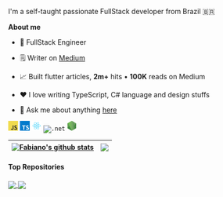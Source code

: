I'm a self-taught passionate FullStack developer from Brazil 🇧🇷

**About me**

- 💼 FullStack Engineer

- 🗒 Writer on [Medium](https://medium.com/@fabianosanttana)

- 📈 Built flutter articles, **2m+** hits • **100K** reads on Medium

- ❤️ I love writing TypeScript, C# language and design stuffs

- 💬 Ask me about anything [here](https://wa.link/dc79xb)

<code><img height="20" alt="javascript" src="https://raw.githubusercontent.com/github/explore/80688e429a7d4ef2fca1e82350fe8e3517d3494d/topics/javascript/javascript.png"></code>
<code><img height="20" alt="typescript" src="https://raw.githubusercontent.com/github/explore/80688e429a7d4ef2fca1e82350fe8e3517d3494d/topics/typescript/typescript.png"></code>
<code><img height="20" alt="react" src="https://raw.githubusercontent.com/github/explore/80688e429a7d4ef2fca1e82350fe8e3517d3494d/topics/react/react.png"></code>
<code><img height="20" alt=".net" src="https://upload.wikimedia.org/wikipedia/commons/thumb/0/0d/C_Sharp_wordmark.svg/800px-C_Sharp_wordmark.svg.png"></code>
<code><img height="20" alt="nodejs" src="https://raw.githubusercontent.com/github/explore/80688e429a7d4ef2fca1e82350fe8e3517d3494d/topics/nodejs/nodejs.png"></code>    


| <a href="https://github.com/fabianosanttana"><img align="center" src="https://github-readme-stats.vercel.app/api?username=fabianosanttana&show_icons=true&include_all_commits=true&theme=buefy&hide_border=true" alt="Fabiano's github stats" /></a> | <a href="https://github.com/fabianosanttana"><img align="center" src="https://github-readme-stats.vercel.app/api/top-langs/?username=fabianosanttana&layout=compact&theme=buefy&hide_border=true" /></a> |
| ------------- | ------------- |

#### Top Repositories


<a href="https://github.com/fabianosanttana/Chat">
  <img align="center" src="https://github-readme-stats.vercel.app/api/pin/?username=fabianosanttana&repo=Chat&theme=buefy" />
</a>
<a href="https://github.com/fabianosanttana/design-patterns">
  <img align="center" src="https://github-readme-stats.vercel.app/api/pin/?username=fabianosanttana&repo=design-patterns&theme=buefy" />
</a>

<br />
<br />
